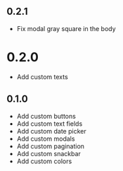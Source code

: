## 0.2.1

- Fix modal gray square in the body

# 0.2.0

- Add custom texts

## 0.1.0

- Add custom buttons
- Add custom text fields
- Add custom date picker
- Add custom modals
- Add custom pagination
- Add custom snackbar
- Add custom colors